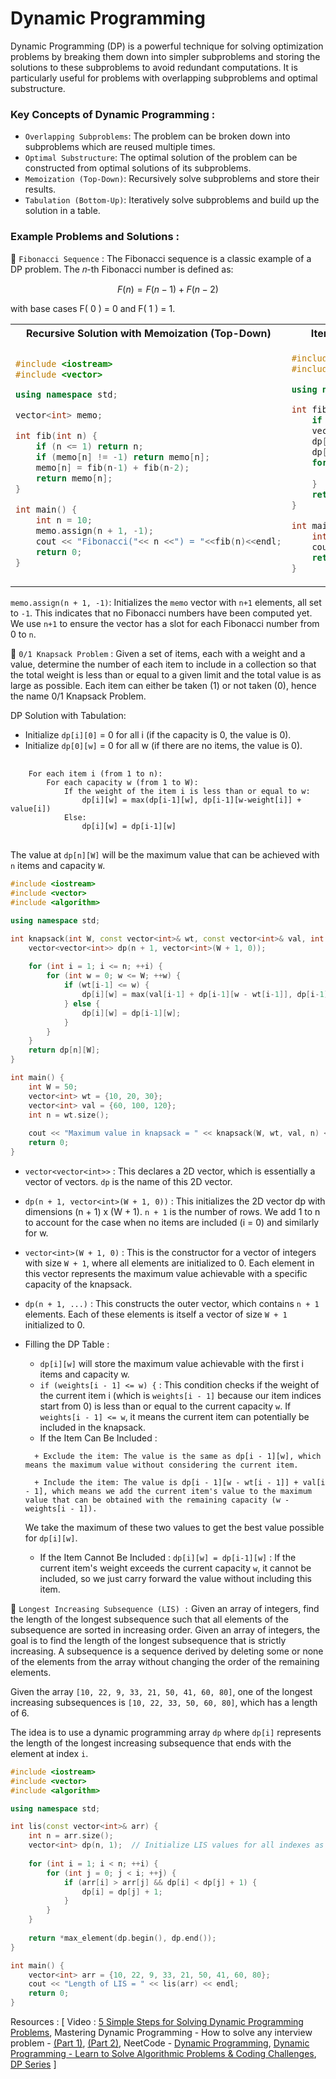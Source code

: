 # Dynamic Programming

 Dynamic Programming (DP) is a powerful technique for solving optimization problems by breaking them down into simpler subproblems and storing the solutions to these subproblems to avoid redundant computations. It is particularly useful for problems with overlapping subproblems and optimal substructure.

 ### Key Concepts of Dynamic Programming :
+ `Overlapping Subproblems`: The problem can be broken down into subproblems which are reused multiple times.
+ `Optimal Substructure`: The optimal solution of the problem can be constructed from optimal solutions of its subproblems.
+ `Memoization (Top-Down)`: Recursively solve subproblems and store their results.
+ `Tabulation (Bottom-Up)`: Iteratively solve subproblems and build up the solution in a table.

### Example Problems and Solutions :

🌸 `Fibonacci Sequence` : The Fibonacci sequence is a classic example of a DP problem. The  𝑛-th Fibonacci number is defined as:

$$ F(n) = F(n-1) + F(n-2) $$

with base cases F( 0 ) = 0 and F( 1 ) = 1.

<table width=100%>
<tr>
<th>Recursive Solution with Memoization (Top-Down)</th>
<th>Iterative Solution with Tabulation (Bottom-Up)</th>
</tr>

<tr>
<td>

```cpp
#include <iostream>
#include <vector>

using namespace std;

vector<int> memo;

int fib(int n) {
    if (n <= 1) return n;
    if (memo[n] != -1) return memo[n];
    memo[n] = fib(n-1) + fib(n-2);
    return memo[n];
}

int main() {
    int n = 10;
    memo.assign(n + 1, -1);
    cout << "Fibonacci("<< n <<") = "<<fib(n)<<endl;
    return 0;
}
```

</td>
<td>

```cpp
#include <iostream>
#include <vector>

using namespace std;

int fib(int n) {
    if (n <= 1) return n;
    vector<int> dp(n + 1);
    dp[0] = 0;
    dp[1] = 1;
    for (int i = 2; i <= n; ++i) {
        dp[i] = dp[i-1] + dp[i-2];
    }
    return dp[n];
}

int main() {
    int n = 10;
    cout << "Fibonacci("<< n <<") = "<<fib(n)<<endl;
    return 0;
}
```
</td>
</tr>
</table>

`memo.assign(n + 1, -1)`: Initializes the `memo` vector with `n+1` elements, all set to `-1`. This indicates that no Fibonacci numbers have been computed yet. We use `n+1` to ensure the vector has a slot for each Fibonacci number from 0 to `n`.

🌸 `0/1 Knapsack Problem` : Given a set of items, each with a weight and a value, determine the number of each item to include in a collection so that the total weight is less than or equal to a given limit and the total value is as large as possible. Each item can either be taken (1) or not taken (0), hence the name 0/1 Knapsack Problem.

DP Solution with Tabulation:

+ Initialize `dp[i][0]` = 0 for all i (if the capacity is 0, the value is 0).
+ Initialize `dp[0][w]` = 0 for all w (if there are no items, the value is 0).

<pre>
    <code>
    For each item i (from 1 to n):
        For each capacity w (from 1 to W):
            If the weight of the item i is less than or equal to w:
                dp[i][w] = max(dp[i-1][w], dp[i-1][w-weight[i]] + value[i])
            Else:
                dp[i][w] = dp[i-1][w]
</code>
</pre>

The value at `dp[n][W]` will be the maximum value that can be achieved with `n` items and capacity `W`.

```cpp
#include <iostream>
#include <vector>
#include <algorithm>

using namespace std;

int knapsack(int W, const vector<int>& wt, const vector<int>& val, int n) {
    vector<vector<int>> dp(n + 1, vector<int>(W + 1, 0));
    
    for (int i = 1; i <= n; ++i) {
        for (int w = 0; w <= W; ++w) {
            if (wt[i-1] <= w) {
                dp[i][w] = max(val[i-1] + dp[i-1][w - wt[i-1]], dp[i-1][w]);
            } else {
                dp[i][w] = dp[i-1][w];
            }
        }
    }
    return dp[n][W];
}

int main() {
    int W = 50;
    vector<int> wt = {10, 20, 30};
    vector<int> val = {60, 100, 120};
    int n = wt.size();
    
    cout << "Maximum value in knapsack = " << knapsack(W, wt, val, n) << endl;
    return 0;
}
```

+ `vector<vector<int>>` : This declares a 2D vector, which is essentially a vector of vectors.
`dp` is the name of this 2D vector. 

+ `dp(n + 1, vector<int>(W + 1, 0))` : This initializes the 2D vector dp with dimensions (n + 1) x (W + 1). `n + 1` is the number of rows. We add 1 to n to account for the case when no items are included (i = 0) and similarly for w.

+ `vector<int>(W + 1, 0)` : This is the constructor for a vector of integers with size `W + 1`, where all elements are initialized to 0. Each element in this vector represents the maximum value achievable with a specific capacity of the knapsack.

+ `dp(n + 1, ...)` : This constructs the outer vector, which contains `n + 1` elements. Each of these elements is itself a vector of size `W + 1` initialized to 0.

+ Filling the DP Table :
  
  + `dp[i][w]` will store the maximum value achievable with the first i items and capacity w.
  + `if (weights[i - 1] <= w) {` : This condition checks if the weight of the current item i (which is `weights[i - 1]` because our item indices start from 0) is less than or equal to the current capacity `w`. If `weights[i - 1] <= w`, it means the current item can potentially be included in the knapsack.
  + If the Item Can Be Included : 
  ```
    + Exclude the item: The value is the same as dp[i - 1][w], which means the maximum value without considering the current item.

    + Include the item: The value is dp[i - 1][w - wt[i - 1]] + val[i - 1], which means we add the current item's value to the maximum value that can be obtained with the remaining capacity (w - weights[i - 1]).
  ``` 
  We take the maximum of these two values to get the best value possible for `dp[i][w]`.

  + If the Item Cannot Be Included : `dp[i][w] = dp[i-1][w]` : If the current item's weight exceeds the current capacity `w`, it cannot be included, so we just carry forward the value without including this item.


🌸 `Longest Increasing Subsequence (LIS) :` Given an array of integers, find the length of the longest subsequence such that all elements of the subsequence are sorted in increasing order. Given an array of integers, the goal is to find the length of the longest subsequence that is strictly increasing. A subsequence is a sequence derived by deleting some or none of the elements from the array without changing the order of the remaining elements.

Given the array `[10, 22, 9, 33, 21, 50, 41, 60, 80]`, one of the longest increasing subsequences is `[10, 22, 33, 50, 60, 80]`, which has a length of 6.

The idea is to use a dynamic programming array `dp` where `dp[i]` represents the length of the longest increasing subsequence that ends with the element at index `i`.

```cpp
#include <iostream>
#include <vector>
#include <algorithm>

using namespace std;

int lis(const vector<int>& arr) {
    int n = arr.size();
    vector<int> dp(n, 1);  // Initialize LIS values for all indexes as 1
    
    for (int i = 1; i < n; ++i) {
        for (int j = 0; j < i; ++j) {
            if (arr[i] > arr[j] && dp[i] < dp[j] + 1) {
                dp[i] = dp[j] + 1;
            }
        }
    }
    
    return *max_element(dp.begin(), dp.end());
}

int main() {
    vector<int> arr = {10, 22, 9, 33, 21, 50, 41, 60, 80};
    cout << "Length of LIS = " << lis(arr) << endl;
    return 0;
}
```

Resources : [ Video : [5 Simple Steps for Solving Dynamic Programming Problems](https://youtu.be/aPQY__2H3tE?si=5E-UJDxwCPKKrxC7), Mastering Dynamic Programming - How to solve any interview problem - [(Part 1)](https://youtu.be/Hdr64lKQ3e4?si=gyxiDKqWIzPo_EGx), [(Part 2)](https://youtu.be/rE5h11FwiVw?si=Bv5AKug6xIZOJjwV), NeetCode - [Dynamic Programming](https://www.youtube.com/watch?v=g0npyaQtAQM&list=PLot-Xpze53lcvx_tjrr_m2lgD2NsRHlNO), [Dynamic Programming - Learn to Solve Algorithmic Problems & Coding Challenges](https://youtu.be/oBt53YbR9Kk?si=kKhLpcDl7AAf1oVH), [DP Series](https://www.youtube.com/watch?v=PGsgv6nXhLw&list=PLDzeHZWIZsTomOPnCiU3J95WufjE36wsb) ]